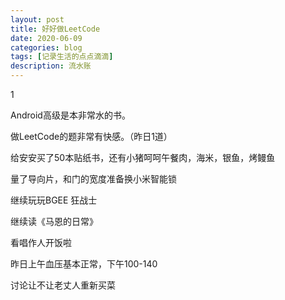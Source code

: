 ```yaml
---
layout: post
title: 好好做LeetCode
date: 2020-06-09
categories: blog
tags: [记录生活的点点滴滴]
description: 流水账
---
```


1 

Android高级是本非常水的书。

做LeetCode的题非常有快感。（昨日1道）

给安安买了50本贴纸书，还有小猪呵呵午餐肉，海米，银鱼，烤鳗鱼

量了导向片，和门的宽度准备换小米智能锁

继续玩玩BGEE 狂战士

继续读《马恩的日常》

看唱作人开饭啦

昨日上午血压基本正常，下午100-140

讨论让不让老丈人重新买菜


